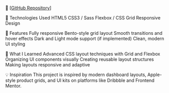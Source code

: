 🔗 [[GitHub Repository](https://mohammad-irfan-noorzada.github.io/Frontend-Mentor-Challange/)]

🧰 Technologies Used
HTML5
CSS3 / Sass
Flexbox / CSS Grid
Responsive Design

🚀 Features
Fully responsive Bento-style grid layout
Smooth transitions and hover effects
Dark and Light mode support (if implemented)
Clean, modern UI styling

📖 What I Learned
Advanced CSS layout techniques with Grid and Flexbox
Organizing UI components visually
Creating reusable layout structures
Making layouts responsive and adaptive

💡 Inspiration
This project is inspired by modern dashboard layouts, Apple-style product grids, and UI kits on platforms like Dribbble and Frontend Mentor.

